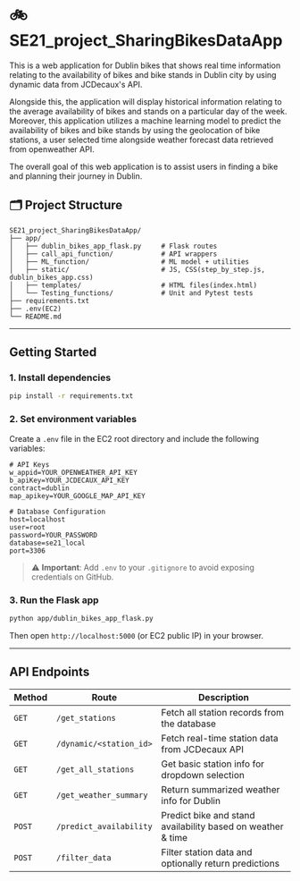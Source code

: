 # 🚲 SE21_project_SharingBikesDataApp

This is a web application for Dublin bikes that shows real time information relating to the availability of bikes and bike stands in Dublin city by using dynamic data from JCDecaux's API. 

Alongside this, the application will display historical information relating to the average availability of bikes and stands on a particular day of the week. Moreover, this application utilizes a machine learning model to predict the availability of bikes and bike stands by using the geolocation of bike stations, a user selected time alongside weather forecast data retrieved from openweather API. 

The overall goal of this web application is to assist users in finding a bike and planning their journey in Dublin.


## 🗂 Project Structure

```
SE21_project_SharingBikesDataApp/
├── app/
│   ├── dublin_bikes_app_flask.py     # Flask routes
│   ├── call_api_function/            # API wrappers
│   ├── ML_function/                  # ML model + utilities
│   ├── static/                       # JS, CSS(step_by_step.js, dublin_bikes_app.css)
│   ├── templates/                    # HTML files(index.html)
│   └── Testing_functions/            # Unit and Pytest tests
├── requirements.txt
├── .env(EC2)
└── README.md
```

---

## Getting Started

### 1. Install dependencies

```bash
pip install -r requirements.txt
```

### 2. Set environment variables

Create a `.env` file in the EC2 root directory and include the following variables:

```
# API Keys
w_appid=YOUR_OPENWEATHER_API_KEY
b_apiKey=YOUR_JCDECAUX_API_KEY
contract=dublin
map_apikey=YOUR_GOOGLE_MAP_API_KEY

# Database Configuration
host=localhost
user=root
password=YOUR_PASSWORD
database=se21_local
port=3306
```

> ⚠️ **Important**: Add `.env` to your `.gitignore` to avoid exposing credentials on GitHub.

### 3. Run the Flask app

```bash
python app/dublin_bikes_app_flask.py
```

Then open `http://localhost:5000` (or EC2 public IP) in your browser.

---

## API Endpoints

| Method | Route                        | Description                                                   |
|--------|-----------------------------|---------------------------------------------------------------|
| `GET`  | `/get_stations`             | Fetch all station records from the database                  |
| `GET`  | `/dynamic/<station_id>`     | Fetch real-time station data from JCDecaux API               |
| `GET`  | `/get_all_stations`         | Get basic station info for dropdown selection                |
| `GET`  | `/get_weather_summary`      | Return summarized weather info for Dublin                    |
| `POST` | `/predict_availability`     | Predict bike and stand availability based on weather & time  |
| `POST` | `/filter_data`              | Filter station data and optionally return predictions        |




